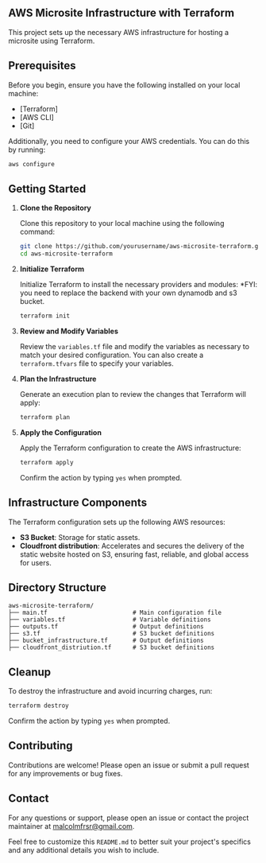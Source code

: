 
## AWS Microsite Infrastructure with Terraform

This project sets up the necessary AWS infrastructure for hosting a microsite using Terraform.

## Prerequisites

Before you begin, ensure you have the following installed on your local machine:

- [Terraform]
- [AWS CLI]
- [Git]

Additionally, you need to configure your AWS credentials. You can do this by running:

```bash
aws configure
```

## Getting Started

1. **Clone the Repository**

   Clone this repository to your local machine using the following command:

   ```bash
   git clone https://github.com/yourusername/aws-microsite-terraform.git
   cd aws-microsite-terraform
   ```

2. **Initialize Terraform**

   Initialize Terraform to install the necessary providers and modules:
   *FYI: you need to replace the backend with your own dynamodb and s3 bucket.

   ```bash
   terraform init
   ```

3. **Review and Modify Variables**

   Review the `variables.tf` file and modify the variables as necessary to match your desired configuration. You can also create a `terraform.tfvars` file to specify your variables.

4. **Plan the Infrastructure**

   Generate an execution plan to review the changes that Terraform will apply:

   ```bash
   terraform plan
   ```

5. **Apply the Configuration**

   Apply the Terraform configuration to create the AWS infrastructure:

   ```bash
   terraform apply
   ```

   Confirm the action by typing `yes` when prompted.

## Infrastructure Components

The Terraform configuration sets up the following AWS resources:

- **S3 Bucket**: Storage for static assets.
- **Cloudfront distribution**: Accelerates and secures the delivery of the static website hosted on S3, ensuring fast, reliable, and global access for users.

## Directory Structure
 
```
aws-microsite-terraform/
├── main.tf                        # Main configuration file
├── variables.tf                   # Variable definitions
├── outputs.tf                     # Output definitions
├── s3.tf                          # S3 bucket definitions
├── bucket_infrastructure.tf       # Output definitions
├── cloudfront_distriution.tf      # S3 bucket definitions

```

## Cleanup

To destroy the infrastructure and avoid incurring charges, run:

```bash
terraform destroy
```

Confirm the action by typing `yes` when prompted.

## Contributing

Contributions are welcome! Please open an issue or submit a pull request for any improvements or bug fixes.

## Contact

For any questions or support, please open an issue or contact the project maintainer at [malcolmfrsr@gmail.com](mailto:malcolmfrsr@gmail.com).

Feel free to customize this `README.md` to better suit your project's specifics and any additional details you wish to include.
